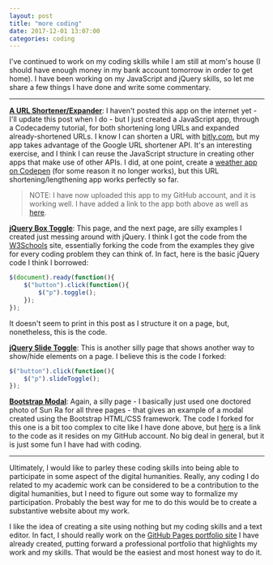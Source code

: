 ```yaml
---
layout: post
title: "more coding"
date: 2017-12-01 13:07:00
categories: coding
---
```

I've continued to work on my coding skills while I am still at mom's house (I should have enough money in my bank account tomorrow in order to get home). I have been working on my JavaScript and jQuery skills, so let me share a few things I have done and write some commentary.

---

**[A URL Shortener/Expander](https://pulamusic.github.io/AJAXRequestPractice/index.html)**: I haven't posted this app on the internet yet - I'll update this post when I do - but I just created a JavaScript app, through a Codecademy tutorial, for both shortening long URLs and expanded already-shortened URLs. I know I can shorten a URL with [bitly.com](https://bitly.com/), but my app takes advantage of the Google URL shortener API. It's an interesting exercise, and I think I can reuse the JavaScript structure in creating other apps that make use of other APIs. I did, at one point, create a [weather app on Codepen](https://codepen.io/pulamusic/pen/jBZLMp) (for some reason it no longer works), but this URL shortening/lengthening app works perfectly so far.

> NOTE: I have now uploaded this app to my GitHub account, and it is working well. I have added a link to the app both above as well as [here](https://pulamusic.github.io/AJAXRequestPractice/index.html).

**[jQuery Box Toggle](https://pulamusic.github.io/box_toggle.html)**: This page, and the next page, are silly examples I created just messing around with jQuery. I think I got the code from the [W3Schools](https://www.w3schools.com/) site, essentially forking the code from the examples they give for every coding problem they can think of. In fact, here is the basic jQuery code I think I borrowed:

```javascript
$(document).ready(function(){
    $("button").click(function(){
        $("p").toggle();
    });
});
```

It doesn't seem to print in this post as I structure it on a page, but, nonetheless, this is the code.

**[jQuery Slide Toggle](https://pulamusic.github.io/slide_toggle.html)**: This is another silly page that shows another way to show/hide elements on a page. I believe this is the code I forked:

```javascript
$("button").click(function(){
    $("p").slideToggle();
});
```

**[Bootstrap Modal](https://pulamusic.github.io/modal.html)**: Again, a silly page - I basically just used one doctored photo of Sun Ra for all three pages - that gives an example of a modal created using the Bootstrap HTML/CSS framework. The code I forked for this one is a bit too complex to cite like I have done above, but [here](https://github.com/pulamusic/pulamusic.github.io/blob/master/modal.html) is a link to the code as it resides on my GitHub account. No big deal in general, but it is just some fun I have had with coding.

---

Ultimately, I would like to parley these coding skills into being able to participate in some aspect of the digital humanities. Really, any coding I do related to my academic work can be considered to be a contribution to the digital humanities, but I need to figure out some way to formalize my participation. Probably the best way for me to do this would be to create a substantive website about my work.

I like the idea of creating a site using nothing but my coding skills and a text editor. In fact, I should really work on the [GitHub Pages portfolio site](https://pulamusic.github.io/index.html) I have already created, putting forward a professional portfolio that highlights my work and my skills. That would be the easiest and most honest way to do it.
